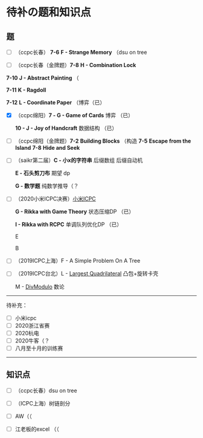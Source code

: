 # 待补の题和知识点

## 题

- [ ]  （ccpc长春） **7-6** **F - Strange Memory** （dsu on tree

- [ ]  （ccpc长春（金牌题）**7-8** **H - Combination Lock**

  **7-10** **J - Abstract Painting** （

  **7-11** **K - Ragdoll**

  **7-12** **L - Coordinate Paper** （博弈（已）

- [x] （ccpc绵阳）**7 - G - Game of Cards** 博弈 （已）

  **10 - J - Joy of Handcraft** 数据结构 （已）

- [ ] （ccpc绵阳（金牌题）**7-2** **Building Blocks** （构造
  **7-5** **Escape from the Island**
  **7-8** **Hide and Seek**
  
- [ ] （saikr第二届）**C - 小x的字符串** 后缀数组 后缀自动机
  
  **E - 石头剪刀布** 期望 dp
  
  **G - 数学题** 纯数学推导（？
  
- [ ] （2020小米ICPC决赛）[小米ICPC](https://ac.nowcoder.com/acm/contest/9328)

  **G - Rikka with Game Theory** 状态压缩DP （已）

  **I - Rikka with RCPC** 单调队列优化DP （已）

  E

  B
  
- [ ] （2019ICPC上海）F - A Simple Problem On A Tree

- [ ] （2019ICPC台北）L - [Largest Quadrilateral](https://codeforces.com/gym/102460/problem/L) 凸包+旋转卡壳

  M - [DivModulo](https://codeforces.com/gym/102460/problem/M) 数论



---

待补充：

- [ ] 小米icpc
- [ ] 2020浙江省赛
- [ ] 2020杭电
- [ ] 2020牛客（？
- [ ] 八月至十月的训练赛

----

## 知识点

- [ ] （ccpc长春）dsu on tree

- [ ] （ICPC上海）树链剖分

- [ ] AW（（

- [ ] 江老板的excel （（

  